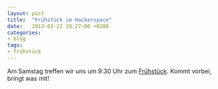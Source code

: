 ```yaml
---
layout: post
title:  "Frühstück im Hackerspace"
date:   2013-02-22 19:27:00 +0200
categories:
- blog
tags:
- frühstück
---
```


Am Samstag treffen wir uns um 9:30 Uhr zum [Frühstück](https://chaotikum.org/ag:techfrueh). Kommt vorbei, bringt was mit!
